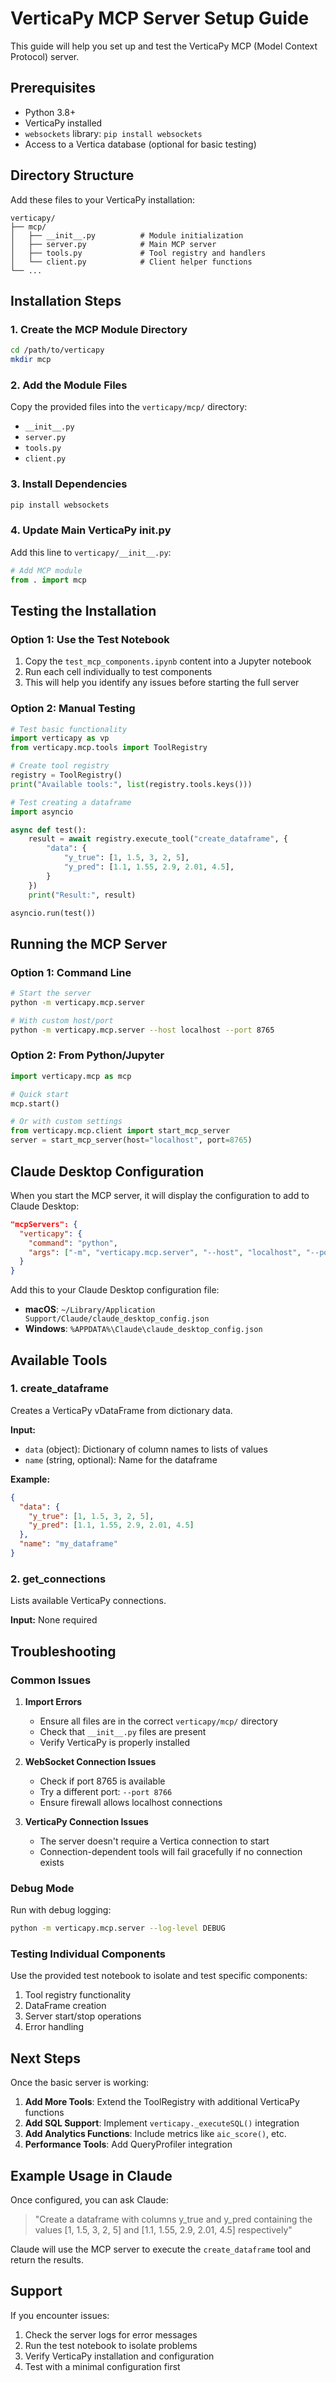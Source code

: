 # VerticaPy MCP Server Setup Guide

This guide will help you set up and test the VerticaPy MCP (Model Context Protocol) server.

## Prerequisites

- Python 3.8+
- VerticaPy installed
- `websockets` library: `pip install websockets`
- Access to a Vertica database (optional for basic testing)

## Directory Structure

Add these files to your VerticaPy installation:

```
verticapy/
├── mcp/
│   ├── __init__.py          # Module initialization
│   ├── server.py            # Main MCP server
│   ├── tools.py             # Tool registry and handlers
│   └── client.py            # Client helper functions
└── ...
```

## Installation Steps

### 1. Create the MCP Module Directory

```bash
cd /path/to/verticapy
mkdir mcp
```

### 2. Add the Module Files

Copy the provided files into the `verticapy/mcp/` directory:
- `__init__.py`
- `server.py` 
- `tools.py`
- `client.py`

### 3. Install Dependencies

```bash
pip install websockets
```

### 4. Update Main VerticaPy __init__.py

Add this line to `verticapy/__init__.py`:

```python
# Add MCP module
from . import mcp
```

## Testing the Installation

### Option 1: Use the Test Notebook

1. Copy the `test_mcp_components.ipynb` content into a Jupyter notebook
2. Run each cell individually to test components
3. This will help you identify any issues before starting the full server

### Option 2: Manual Testing

```python
# Test basic functionality
import verticapy as vp
from verticapy.mcp.tools import ToolRegistry

# Create tool registry
registry = ToolRegistry()
print("Available tools:", list(registry.tools.keys()))

# Test creating a dataframe
import asyncio

async def test():
    result = await registry.execute_tool("create_dataframe", {
        "data": {
            "y_true": [1, 1.5, 3, 2, 5],
            "y_pred": [1.1, 1.55, 2.9, 2.01, 4.5],
        }
    })
    print("Result:", result)

asyncio.run(test())
```

## Running the MCP Server

### Option 1: Command Line

```bash
# Start the server
python -m verticapy.mcp.server

# With custom host/port
python -m verticapy.mcp.server --host localhost --port 8765
```

### Option 2: From Python/Jupyter

```python
import verticapy.mcp as mcp

# Quick start
mcp.start()

# Or with custom settings
from verticapy.mcp.client import start_mcp_server
server = start_mcp_server(host="localhost", port=8765)
```

## Claude Desktop Configuration

When you start the MCP server, it will display the configuration to add to Claude Desktop:

```json
"mcpServers": {
  "verticapy": {
    "command": "python",
    "args": ["-m", "verticapy.mcp.server", "--host", "localhost", "--port", "8765"]
  }
}
```

Add this to your Claude Desktop configuration file:
- **macOS**: `~/Library/Application Support/Claude/claude_desktop_config.json`
- **Windows**: `%APPDATA%\Claude\claude_desktop_config.json`

## Available Tools

### 1. create_dataframe

Creates a VerticaPy vDataFrame from dictionary data.

**Input:**
- `data` (object): Dictionary of column names to lists of values
- `name` (string, optional): Name for the dataframe

**Example:**
```json
{
  "data": {
    "y_true": [1, 1.5, 3, 2, 5],
    "y_pred": [1.1, 1.55, 2.9, 2.01, 4.5]
  },
  "name": "my_dataframe"
}
```

### 2. get_connections

Lists available VerticaPy connections.

**Input:** None required

## Troubleshooting

### Common Issues

1. **Import Errors**
   - Ensure all files are in the correct `verticapy/mcp/` directory
   - Check that `__init__.py` files are present
   - Verify VerticaPy is properly installed

2. **WebSocket Connection Issues**
   - Check if port 8765 is available
   - Try a different port: `--port 8766`
   - Ensure firewall allows localhost connections

3. **VerticaPy Connection Issues**
   - The server doesn't require a Vertica connection to start
   - Connection-dependent tools will fail gracefully if no connection exists

### Debug Mode

Run with debug logging:

```bash
python -m verticapy.mcp.server --log-level DEBUG
```

### Testing Individual Components

Use the provided test notebook to isolate and test specific components:

1. Tool registry functionality
2. DataFrame creation
3. Server start/stop operations
4. Error handling

## Next Steps

Once the basic server is working:

1. **Add More Tools**: Extend the ToolRegistry with additional VerticaPy functions
2. **Add SQL Support**: Implement `verticapy._executeSQL()` integration
3. **Add Analytics Functions**: Include metrics like `aic_score()`, etc.
4. **Performance Tools**: Add QueryProfiler integration

## Example Usage in Claude

Once configured, you can ask Claude:

> "Create a dataframe with columns y_true and y_pred containing the values [1, 1.5, 3, 2, 5] and [1.1, 1.55, 2.9, 2.01, 4.5] respectively"

Claude will use the MCP server to execute the `create_dataframe` tool and return the results.

## Support

If you encounter issues:

1. Check the server logs for error messages
2. Run the test notebook to isolate problems
3. Verify VerticaPy installation and configuration
4. Test with a minimal configuration first